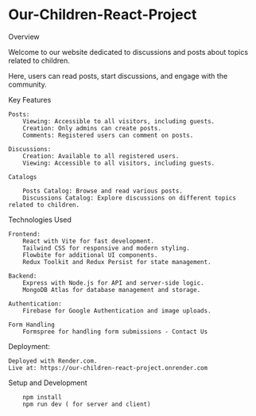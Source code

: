 # Our-Children-React-Project
Overview

Welcome to our website dedicated to discussions and posts about topics related to children. 

Here, users can read posts, start discussions, and engage with the community.

Key Features

    Posts:
        Viewing: Accessible to all visitors, including guests.
        Creation: Only admins can create posts.
        Comments: Registered users can comment on posts.

    Discussions:
        Creation: Available to all registered users.
        Viewing: Accessible to all visitors, including guests.

    Catalogs

        Posts Catalog: Browse and read various posts.
        Discussions Catalog: Explore discussions on different topics related to children.

Technologies Used

    Frontend:
        React with Vite for fast development.
        Tailwind CSS for responsive and modern styling.
        Flowbite for additional UI components.
        Redux Toolkit and Redux Persist for state management.

    Backend:
        Express with Node.js for API and server-side logic.
        MongoDB Atlas for database management and storage.

    Authentication:
        Firebase for Google Authentication and image uploads.        
       
    Form Handling
        Formspree for handling form submissions - Contact Us

Deployment:

    Deployed with Render.com.
    Live at: https://our-children-react-project.onrender.com

Setup and Development

        npm install
        npm run dev ( for server and client)
